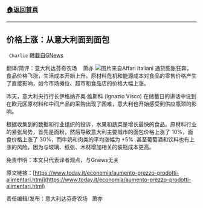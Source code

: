 ###  [:house:返回首頁](https://github.com/ourhimalayas/txt)
---


## 价格上涨：从意大利面到面包
` Charlie` [轉載自GNews](https://gnews.org/zh-hans/1610906/)

翻译/简评：意大利达芬奇农场    萧亦
![](https://assets.gnews.org/wp-content/uploads/2021/10/10224.jpg)图片来自Affari Italiani
通货膨胀狂奔，食品价格飞涨，生活成本开始上升。原材料危机和能源成本对食品的零售价格产生了直接影响，如今市场摊位、超市和食品店的价格大幅上涨。

昨天，意大利央行行长伊格纳齐奥·维斯科 (Ignazio Visco) 在储蓄日的讲话中说到在欧元区原材料和中间产品的采购出现了困难，意大利也开始感受到供应瓶颈的影响。

根据收集到的数据和行业组织的投诉，水果和蔬菜是增长最快的食品。原材料行业的紧张局势，首先是面粉，然后导致意大利主要城市的面包价格上涨了 10%，面食价格上涨了 30%，而牛奶和肉类的平均涨幅为 +5% .甚至葡萄酒和饮料也有上涨的风险，因为与玻璃、纸张、木材增加相关的装瓶成本更高。

免责申明：本文只代表译者观点，与Gnews无关

原文链接：[https://www.today.it/economia/aumento-prezzo-prodotti-alimentari.html](https://www.today.it/economia/aumento-prezzo-prodotti-alimentari.html)

责任编辑/发布：意大利达芬奇农场   萧亦

